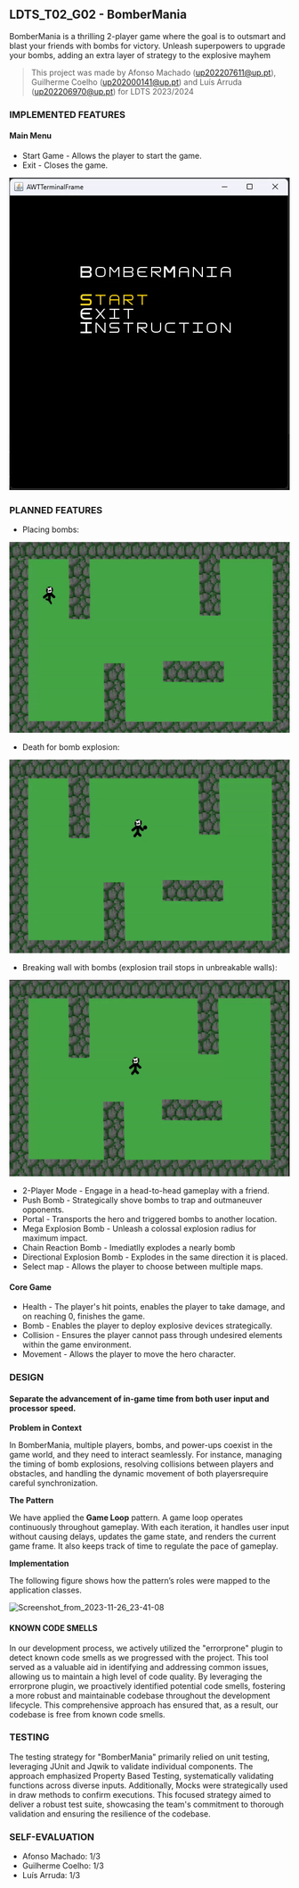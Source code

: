 ## LDTS_T02_G02 - BomberMania

BomberMania is a thrilling 2-player game where the goal is to outsmart and blast your friends with bombs for victory. Unleash superpowers to upgrade your bombs, adding an extra layer of strategy to the explosive mayhem

> This project was made by Afonso Machado (up202207611@up.pt), Guilherme Coelho (up202000141@up.pt) and Luís Arruda (up202206970@up.pt) for LDTS 2023/2024

### IMPLEMENTED FEATURES

#### Main Menu
- Start Game - Allows the player to start the game.
- Exit - Closes the game.

![img](gifs/menu.gif)

### PLANNED FEATURES

- Placing bombs:
  
![img](gifs/drop.gif)

- Death for bomb explosion:
  
![img](gifs/death.gif)

- Breaking wall with bombs (explosion trail stops in unbreakable walls):
  
![img](gifs/breakingWall.gif)

- 2-Player Mode - Engage in a head-to-head gameplay with a friend.
- Push Bomb - Strategically shove bombs to trap and outmaneuver opponents.
- Portal - Transports the hero and triggered bombs to another location.
- Mega Explosion Bomb - Unleash a colossal explosion radius for maximum impact.
- Chain Reaction Bomb - Imediatlly explodes a nearly bomb
- Directional Explosion Bomb - Explodes in the same direction it is placed.
- Select map - Allows the player to choose between multiple maps.

#### Core Game
- Health - The player's hit points, enables the player to take damage, and on reaching 0, finishes the game.
- Bomb - Enables the player to deploy explosive devices strategically.
- Collision - Ensures the player cannot pass through undesired elements within the game environment.
- Movement - Allows the player to move the hero character.

### DESIGN

#### Separate the advancement of in-game time from both user input and processor speed.

**Problem in Context**

In BomberMania, multiple players, bombs, and power-ups coexist in the game world, and they need to interact seamlessly. For instance, managing the timing of bomb explosions, resolving collisions between players and obstacles, and handling the dynamic movement of both playersrequire careful synchronization. 

**The Pattern**

We have applied the **Game Loop** pattern. A game loop operates continuously throughout gameplay. With each iteration, it handles user input without causing delays, updates the game state, and renders the current game frame. It also keeps track of time to regulate the pace of gameplay.

**Implementation**

The following figure shows how the pattern’s roles were mapped to the application classes.

![Screenshot_from_2023-11-26_23-41-08](https://github.com/FEUP-LDTS-2023/project-l02gr02/assets/145804792/f90edeb6-eaa3-48a1-8905-df37068fbfc1)

#### KNOWN CODE SMELLS

In our development process, we actively utilized the "errorprone" plugin to detect known code smells as we progressed with the project. This tool served as a valuable aid in identifying and addressing common issues, allowing us to maintain a high level of code quality. By leveraging the errorprone plugin, we proactively identified potential code smells, fostering a more robust and maintainable codebase throughout the development lifecycle. This comprehensive approach has ensured that, as a result, our codebase is free from known code smells.

### TESTING

The testing strategy for "BomberMania" primarily relied on unit testing, leveraging JUnit and Jqwik to validate individual components.
The approach emphasized Property Based Testing, systematically validating functions across diverse inputs. 
Additionally, Mocks were strategically used in draw methods to confirm executions. 
This focused strategy aimed to deliver a robust test suite, showcasing the team's commitment to thorough validation and ensuring the resilience of the codebase.

### SELF-EVALUATION

- Afonso Machado: 1/3
- Guilherme Coelho: 1/3
- Luís Arruda: 1/3
